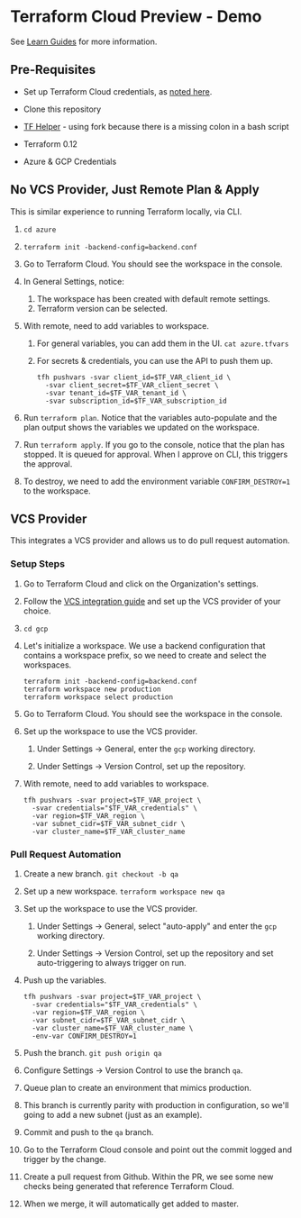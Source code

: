 # Terraform Cloud Preview - Demo

See [Learn Guides](https://learn.hashicorp.com/terraform) for more information.

## Pre-Requisites

- Set up Terraform Cloud credentials, as [noted here](https://learn.hashicorp.com/terraform/cloud/tf_cloud_gettingstarted#configure-access-for-the-terraform-cli).

- Clone this repository

- [TF Helper](https://github.com/joatmon08/tf-helper) - using fork
  because there is a missing colon in a bash script

- Terraform 0.12

- Azure & GCP Credentials

## No VCS Provider, Just Remote Plan & Apply

This is similar experience to running Terraform
locally, via CLI.

1. `cd azure`

1. `terraform init -backend-config=backend.conf`

1. Go to Terraform Cloud. You should see the workspace in the console.

1. In General Settings, notice:
   1. The workspace has been created with default remote settings.
   1. Terraform version can be selected.

1. With remote, need to add variables to workspace.

   1. For general variables, you can add them in the UI. `cat
      azure.tfvars`

   1. For secrets & credentials, you can use the API to push them up.
      ```shell
      tfh pushvars -svar client_id=$TF_VAR_client_id \
        -svar client_secret=$TF_VAR_client_secret \
        -svar tenant_id=$TF_VAR_tenant_id \
        -svar subscription_id=$TF_VAR_subscription_id
      ```

1. Run `terraform plan`. Notice that the variables auto-populate and the
   plan output shows the variables we updated on the workspace.

1. Run `terraform apply`. If you go to the console, notice that the plan
   has stopped. It is queued for approval. When I approve on CLI, this
   triggers the approval.

1. To destroy, we need to add the environment variable
   `CONFIRM_DESTROY=1` to the workspace.

## VCS Provider

This integrates a VCS provider and allows us to do pull request
automation.

### Setup Steps

1. Go to Terraform Cloud and click on the Organization's settings.

1. Follow the [VCS integration guide](https://www.terraform.io/docs/cloud/vcs/index.html)
   and set up the VCS provider of your choice.

1. `cd gcp`

1. Let's initialize a workspace. We use a backend configuration that
   contains a workspace prefix, so we need to create and select the
   workspaces.
   ```shell
   terraform init -backend-config=backend.conf
   terraform workspace new production
   terraform workspace select production
   ```

1. Go to Terraform Cloud. You should see the workspace in the console.

1. Set up the workspace to use the VCS provider.

   1. Under Settings -> General, enter the `gcp` working directory.

   1. Under Settings -> Version Control, set up the repository.

1. With remote, need to add variables to workspace.
   ```shell
   tfh pushvars -svar project=$TF_VAR_project \
     -svar credentials="$TF_VAR_credentials" \
     -var region=$TF_VAR_region \
     -var subnet_cidr=$TF_VAR_subnet_cidr \
     -var cluster_name=$TF_VAR_cluster_name
   ```

### Pull Request Automation

1. Create a new branch. `git checkout -b qa`

1. Set up a new workspace. `terraform workspace new qa`

1. Set up the workspace to use the VCS provider.

   1. Under Settings -> General, select "auto-apply" and enter the `gcp`
      working directory.

   1. Under Settings -> Version Control, set up the repository and set
      auto-triggering to always trigger on run.

1. Push up the variables.
   ```shell
   tfh pushvars -svar project=$TF_VAR_project \
     -svar credentials="$TF_VAR_credentials" \
     -var region=$TF_VAR_region \
     -var subnet_cidr=$TF_VAR_subnet_cidr \
     -var cluster_name=$TF_VAR_cluster_name \
     -env-var CONFIRM_DESTROY=1
   ```

1. Push the branch. `git push origin qa`

1. Configure Settings -> Version Control to use the
   branch `qa`.

1. Queue plan to create an environment that mimics production.

1. This branch is currently parity with production in configuration, so we'll
   going to add a new subnet (just as an example).

1. Commit and push to the `qa` branch.

1. Go to the Terraform Cloud console and point out the commit logged and
   trigger by the change.

1. Create a pull request from Github. Within the PR, we see some new checks
   being generated that reference Terraform Cloud.

1. When we merge, it will automatically get added to master.
